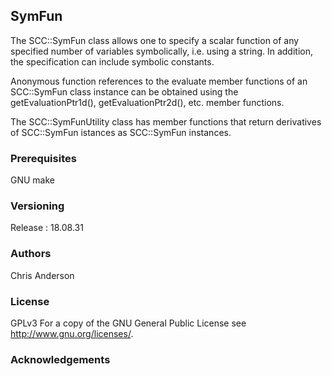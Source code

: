 ## SymFun
The SCC::SymFun class allows one to specify a scalar function of any specified number of variables symbolically, i.e. using a string. In addition, the specification can include symbolic constants. 

Anonymous function references to the evaluate member functions of an SCC::SymFun class instance can be obtained using the getEvaluationPtr1d(), getEvaluationPtr2d(), etc. member functions. 

The SCC::SymFunUtility class has member functions that return derivatives of SCC::SymFun istances as SCC::SymFun instances. 


### Prerequisites

GNU make

### Versioning

Release : 18.08.31

### Authors

Chris Anderson

### License

GPLv3  For a copy of the GNU General Public License see <http://www.gnu.org/licenses/>.

### Acknowledgements















